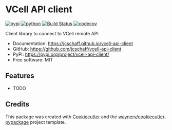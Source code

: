 # VCell API client


[![pypi](https://img.shields.io/pypi/v/vcell-api-client.svg)](https://pypi.org/project/vcell-api-client/)
[![python](https://img.shields.io/pypi/pyversions/vcell-api-client.svg)](https://pypi.org/project/vcell-api-client/)
[![Build Status](https://github.com/jcschaff/vcell-api-client/actions/workflows/dev.yml/badge.svg)](https://github.com/jcschaff/vcell-api-client/actions/workflows/dev.yml)
[![codecov](https://codecov.io/gh/jcschaff/vcell-api-client/branch/main/graphs/badge.svg)](https://codecov.io/github/jcschaff/vcell-api-client)



Client library to connect to VCell remote API


* Documentation: <https://jcschaff.github.io/vcell-api-client>
* GitHub: <https://github.com/jcschaff/vcell-api-client>
* PyPI: <https://pypi.org/project/vcell-api-client/>
* Free software: MIT


## Features

* TODO

## Credits

This package was created with [Cookiecutter](https://github.com/audreyr/cookiecutter) and the [waynerv/cookiecutter-pypackage](https://github.com/waynerv/cookiecutter-pypackage) project template.
